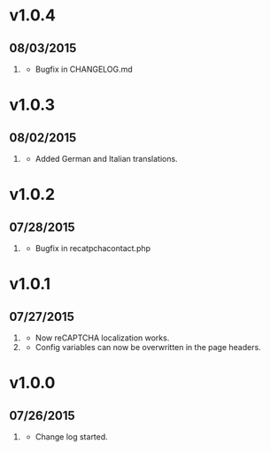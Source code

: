 # v1.0.4
## 08/03/2015

1. [](#bugfix) 
    * Bugfix in CHANGELOG.md

# v1.0.3
## 08/02/2015

1. [](#new) 
    * Added German and Italian translations.

# v1.0.2
## 07/28/2015

1. [](#bugfix) 
    * Bugfix in recatpchacontact.php


# v1.0.1
## 07/27/2015

1. [](#bugfix) 
    * Now reCAPTCHA localization works.
2. [](#new) 
    * Config variables can now be overwritten in the page headers.

# v1.0.0
## 07/26/2015

1. [](#new)
    * Change log started.






